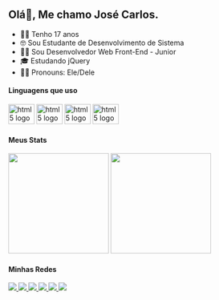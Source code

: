 ## Olá👋, Me chamo José Carlos.
- 👦🏽 Tenho 17 anos
- 🤓 Sou Estudante de Desenvolvimento de Sistema
- 🧑‍💻 Sou Desenvolvedor Web Front-End - Junior
- 🎓 Estudando jQuery
- 🙋🏽 Pronouns: Ele/Dele


#### Linguagens que uso

<img src="https://cdn.jsdelivr.net/gh/devicons/devicon/icons/html5/html5-original-wordmark.svg" height="40" width="52" alt="html5 logo" /> <img src="https://cdn.jsdelivr.net/gh/devicons/devicon/icons/css3/css3-original-wordmark.svg" height="40" width="52" alt="html5 logo" /> <img src="https://cdn.jsdelivr.net/gh/devicons/devicon/icons/javascript/javascript-original.svg" height="40" width="52" alt="html5 logo" /> <img src="https://cdn.jsdelivr.net/gh/devicons/devicon/icons/jquery/jquery-plain-wordmark.svg" height="40" width="52" alt="html5 logo" />

 
#### Meus Stats

 <div>
   <img height="200px" src="https://github-readme-stats.vercel.app/api?username=josecarlos006&show_icons=true&include_all_commits=true&count_private=true&hide_border=true&title_color=66cc00&icon_color=66cc00&text_color=c9d1d9&bg_color=0d1117"/>
   <img height="200px" src="https://github-readme-stats.vercel.app/api/top-langs/?username=josecarlos006&layout=compact&langs_count=7&hide_border=true&title_color=fff&icon_color=66cc00&text_color=fff&bg_color=0d1117"/>
 </div>


#### Minhas Redes

<a href="https://www.linkedin.com/in/jos%C3%A9-carlos-5b5893272/">
   <img src="https://img.shields.io/badge/LinkedIn-0077B5?style=for-the-badge&logo=linkedin&logoColor=white" />
 </a>
 <a href="https://linktr.ee/josecarlos081">
   <img src="https://img.shields.io/badge/website-000000?style=for-the-badge&logo=About.me&logoColor=white" />
 </a>
 <a href="https://instagram.com/z_carlos.kkj">
   <img src="https://img.shields.io/badge/Instagram-E4405F?style=for-the-badge&logo=instagram&logoColor=white" />
 </a>
 <a href="https://twitter.com/JosCarl31028089">
   <img src="https://img.shields.io/badge/Twitter-1DA1F2?style=for-the-badge&logo=twitter&logoColor=white" />
 </a>
 <a href="https://api.whatsapp.com/send?phone=5581996927545&text=E%20aí!%20Vim%20do%20teu%20Github.%20Bora%20bater%20um%20papo?">
   <img src="https://img.shields.io/badge/WhatsApp-25D366?style=for-the-badge&logo=whatsapp&logoColor=white" />
 </a>
 <a href="https://discord.com/users/812815104131334156">
   <img src="https://img.shields.io/badge/Discord-7289DA?style=for-the-badge&logo=discord&logoColor=white" />
 </a>
